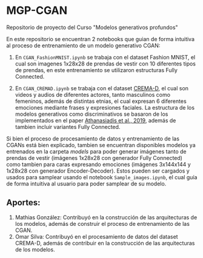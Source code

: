 # MGP-CGAN

Repositorio de proyecto del Curso "Modelos generativos profundos"

En este repositorio se encuentran 2 notebooks que guian de forma intuitiva al proceso de entrenamiento de un modelo generativo CGAN: 

1. En `CGAN_FashionMNIST.ipynb` se trabaja con el dataset Fashion MNIST, el cual son imagenes 1x28x28 de prendas de vestir con 10 diferentes tipos de prendas, en este entrenamiento se utilizaron estructuras Fully Connected.

2. En `CGAN_CREMAD.ipynb` se trabaja con el dataset [CREMA-D](https://github.com/CheyneyComputerScience/CREMA-D), el cual son videos y audios de diferentes actores, tanto masculinos como femeninos, además de distintas etnias, el cual expresan 6 diferentes emociones mediante frases y expresiones faciales. La estructura de los modelos generativos como discriminativos se basaron de los implementados en el paper [Athanasiadis et al., 2019](https://doi.org/10.1016/j.neucom.2019.09.106), además de tambien incluir variantes Fully Connected.

Si bien el proceso de procesamiento de datos y entrenamiento de las CGANs está bien explicado, tambien se encuentran disponibles modelos ya entrenados en la carpeta *models* para poder generar imágenes tanto de prendas de vestir (imágenes 1x28x28 con generador Fully Connected) como tambien para caras expresando emociones (imágenes 3x144x144 y 1x28x28 con generador Encoder-Decoder). Estos pueden ser cargados y usados para samplear usando el notebook `Sample_images.ipynb`, el cual guía de forma intuitiva al usuario para poder samplear de su modelo.

## Aportes:

1. Mathias González: Contribuyó en la construcción de las arquitecturas de los modelos, además de construir el proceso de entrenamiento de las CGAN.
2. Omar Silva: Contribuyó en el procesamiento de datos del dataset CREMA-D, además de contribuir en la construcción de las arquitecturas de los modelos.